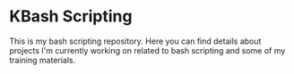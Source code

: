 # KBash Scripting

This is my bash scripting repository. Here you can find details about projects I'm currently working on related to bash scripting and some of my training materials.

